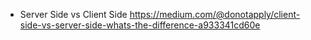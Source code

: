 - Server Side vs Client Side
https://medium.com/@donotapply/client-side-vs-server-side-whats-the-difference-a933341cd60e